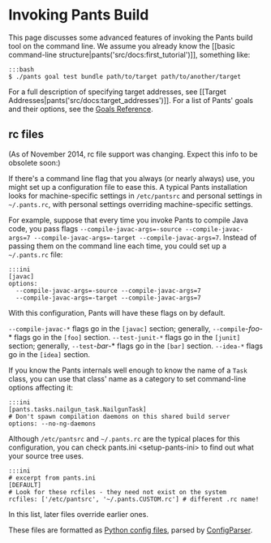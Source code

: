 Invoking Pants Build
====================

This page discusses some advanced features of invoking the Pants build
tool on the command line. We assume you already know the
[[basic command-line structure|pants('src/docs:first_tutorial')]],
something like:

    :::bash
    $ ./pants goal test bundle path/to/target path/to/another/target

For a full description of specifying target addresses, see
[[Target Addresses|pants('src/docs:target_addresses')]].
For a list of Pants' goals and their options, see the
<a href="goals_reference.html">Goals Reference</a>.

rc files
--------

(As of November 2014, rc file support was changing. Expect this
info to be obsolete soon:)

If there's a command line flag that you always (or nearly always) use,
you might set up a configuration file to ease this. A typical Pants
installation looks for machine-specific settings in `/etc/pantsrc` and
personal settings in `~/.pants.rc`, with personal settings overriding
machine-specific settings.

For example, suppose that every time you invoke Pants to compile Java
code, you pass flags
`--compile-javac-args=-source --compile-javac-args=7 --compile-javac-args=-target --compile-javac-args=7`.
Instead of passing them on the command line each time, you could set up
a `~/.pants.rc` file:

    :::ini
    [javac]
    options:
      --compile-javac-args=-source --compile-javac-args=7
      --compile-javac-args=-target --compile-javac-args=7

With this configuration, Pants will have these flags on by default.

`--compile-javac-*` flags go in the `[javac]` section; generally,
`--compile`-*foo*-\* flags go in the `[foo]` section. `--test-junit-*`
flags go in the `[junit]` section; generally, `--test`-*bar*-\* flags go
in the `[bar]` section. `--idea-*` flags go in the `[idea]` section.

If you know the Pants internals well enough to know the name of a `Task`
class, you can use that class' name as a category to set command-line
options affecting it:

    :::ini
    [pants.tasks.nailgun_task.NailgunTask]
    # Don't spawn compilation daemons on this shared build server
    options: --no-ng-daemons

Although `/etc/pantsrc` and `~/.pants.rc` are the typical places for
this configuration, you can check pants.ini \<setup-pants-ini\> to find
out what your source tree uses.

    :::ini
    # excerpt from pants.ini
    [DEFAULT]
    # Look for these rcfiles - they need not exist on the system
    rcfiles: ['/etc/pantsrc', '~/.pants.CUSTOM.rc'] # different .rc name!

In this list, later files override earlier ones.

These files are formatted as [Python config
files](http://docs.python.org/install/index.html#inst-config-syntax),
parsed by
[ConfigParser](http://docs.python.org/library/configparser.html).
